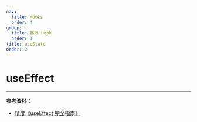 ```yaml
---
nav:
  title: Hooks
  order: 4
group:
  title: 基础 Hook
  order: 1
title: useState
order: 2
---
```


# useEffect



---

**参考资料：**

- [精度《useEffect 完全指南》](https://juejin.im/post/5c9827745188250ff85afe50)
